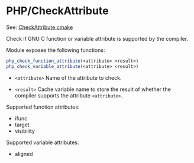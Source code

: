 # PHP/CheckAttribute

See: [CheckAttribute.cmake](https://github.com/petk/php-build-system/tree/master/cmake/cmake/modules/PHP/CheckAttribute.cmake)

Check if GNU C function or variable attribute is supported by the compiler.

Module exposes the following functions:

```cmake
php_check_function_attribute(<attribute> <result>)
php_check_variable_attribute(<attribute> <result>)
```

* `<attribute>`
  Name of the attribute to check.

* `<result>`
  Cache variable name to store the result of whether the compiler supports the
  attribute `<attribute>`.

Supported function attributes:

* ifunc
* target
* visibility

Supported variable attributes:

* aligned
